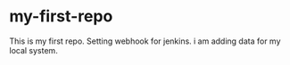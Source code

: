 # my-first-repo
This is my first repo.
Setting webhook for jenkins.
i am adding data for my local system.
